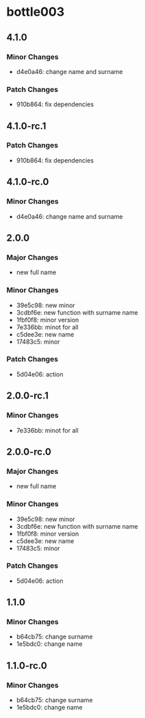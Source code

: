 # bottle003

## 4.1.0

### Minor Changes

- d4e0a46: change name and surname

### Patch Changes

- 910b864: fix dependencies

## 4.1.0-rc.1

### Patch Changes

- 910b864: fix dependencies

## 4.1.0-rc.0

### Minor Changes

- d4e0a46: change name and surname

## 2.0.0

### Major Changes

- new full name

### Minor Changes

- 39e5c98: new minor
- 3cdbf6e: new function with surname name
- 1fbf0f8: minor version
- 7e336bb: minot for all
- c5dee3e: new name
- 17483c5: minor

### Patch Changes

- 5d04e06: action

## 2.0.0-rc.1

### Minor Changes

- 7e336bb: minot for all

## 2.0.0-rc.0

### Major Changes

- new full name

### Minor Changes

- 39e5c98: new minor
- 3cdbf6e: new function with surname name
- 1fbf0f8: minor version
- c5dee3e: new name
- 17483c5: minor

### Patch Changes

- 5d04e06: action

## 1.1.0

### Minor Changes

- b64cb75: change surname
- 1e5bdc0: change name

## 1.1.0-rc.0

### Minor Changes

- b64cb75: change surname
- 1e5bdc0: change name
